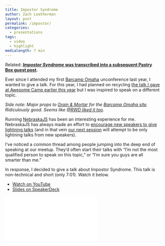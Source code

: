 ```yaml
---
title: Impostor Syndrome
author: Zach Leatherman
layout: post
permalink: /impostor/
categories:
  - presentations
tags:
  - video
  - highlight
medialength: 7 min
---
```


Related: **[*Impostor Syndrome* was transcribed into a subsequent Pastry Box guest post](/web/pastrybox-impostor-syndrome/).**

Ever since I attended my first [Barcamp Omaha](http://barcampomaha.org/) unconference last year, I wanted to give a talk. For this year, I had planned on recycling [the talk I gave at Awesome Camp earlier this year](https://speakerdeck.com/zachleat/side-projects) but I was inspired to speak on a different topic.

*Side note: Major props to [Grain & Mortar](http://grainandmortar.com/) for the [Barcamp Omaha site](http://barcampomaha.org/). Ridiculously good. Seems like [@RWD liked it too](https://twitter.com/RWD/status/376086131018067968).*

Running [NebraskaJS](http://nebraskajs.com/) has been an interesting experience for me. NebraskaJS has always made an effort to [encourage new speakers to give lightning talks](http://nebraskajs.com/2013/call-for-new-speakers/) (and in that vein [our next session](http://www.meetup.com/nebraskajs/events/118573952/) will attempt to be only lightning talks from new speakers).

I’ve noticed a common thread among people jumping into the deep end of speaking at our meetup. They’d often start their talks with “I’m not the most qualified person to speak on this topic,” or “I’m sure you guys are all smarter than me.”

In response, I decided to give a talk about Impostor Syndrome. This talk is non-technical and short (only 7:01). Watch it below.

* [Watch on YouTube](http://www.youtube.com/watch?v=F_aCFKA6C6Q)
* [Slides on SpeakerDeck](https://speakerdeck.com/zachleat/impostor-syndrome)

<div class="fluid-width-video-wrapper"><iframe src="//www.youtube.com/embed/F_aCFKA6C6Q" frameborder="0" allowfullscreen></iframe></div>
